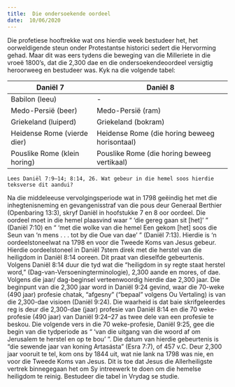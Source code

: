 ```yaml
---
title:  Die ondersoekende oordeel
date:  10/06/2020
---
```


Die profetiese hooftrekke wat ons hierdie week bestudeer het, het oorweldigende steun onder Protestantse historici sedert die Hervorming gehad. Maar dit was eers tydens die beweging van die Milleriete in die vroeë 1800’s, dat die 2,300 dae en die ondersoekendeoordeel versigtig heroorweeg en bestudeer was. Kyk na die volgende tabel:

|Daniël 7 | Daniël 8|
|---|---|
|Babilon (leeu) | -|
|Medo-Persië (beer) | Medo-Persië (ram)|
|Griekeland (luiperd) | Griekeland (bokram)|
|Heidense Rome (vierde dier) | Heidense Rome (die horing beweeg horisontaal)|
|Pouslike Rome (klein horing) | Pouslike Rome (die horing beweeg vertikaal)|

`Lees Daniël 7:9–14; 8:14, 26. Wat gebeur in die hemel soos hierdie teksverse dit aandui?`

Na die middeleeuse vervolgingsperiode wat in 1798 geëindig het met die inhegtenisneming en gevangenisstraf van die pous deur Generaal Berthier (Openbaring 13:3), skryf Daniël in hoofstukke 7 en 8 oor oordeel.  Die oordeel moet in die hemel plaasvind waar “ ‘die gereg gaan sit [het]’ ” (Daniël 7:10) en “ ‘met die wolke van die hemel Een gekom [het] soos die Seun van ‘n mens . . . tot by die Oue van dae’ ” (Daniël 7:13). Hierdie is ‘n oordeelstoneelwat na 1798 en voor die Tweede Koms van Jesus gebeur. Hierdie oordeelstoneel in Daniël 7stem direk met die herstel van die heiligdom in Daniël 8:14 ooreen.  Dit praat van dieselfde gebeurtenis. Volgens Daniël 8:14 duur die tyd wat die “heiligdom in sy regte staat herstel word,” (Dag-van-Versoeningterminologie), 2,300 aande en mores, of dae.  Volgens die jaar/ dag-beginsel verteenwoordig hierdie dae 2,300 jaar.  Die beginpunt van die 2,300 jaar word in Daniël 9:24 gevind, waar die 70-weke (490 jaar) profesie chatak, “afgesny” (“bepaal” volgens Ou Vertaling) is van die 2,300-dae visioen (Daniël 9:24).  Die waarheid is dat baie skrifgeleerdes reg is deur die 2,300-dae (jaar) profesie van Daniël 8:14 en die 70 weke-profesie (490 jaar) van Daniël 9:24–27 as twee dele van een profesie te beskou.  Die volgende vers in die 70 weke-profesie, Daniël 9:25, gee die begin van die tydperiode as “ ‘van die uitgang van die woord af om Jerusalem te herstel en op te bou’ ”.  Die datum van hierdie gebeurtenis is “die sewende jaar van koning Artasásta” (Esra 7:7), of 457 v.C.  Deur 2,300 jaar vooruit te tel, kom ons by 1844 uit, wat nie lank na 1798 was nie, en voor die Tweede Koms van Jesus. Dit is toe dat Jesus die Allerheiligste vertrek binnegegaan het om Sy intreewerk te doen om die hemelse heiligdom te reinig.  Bestudeer die tabel in Vrydag se studie.